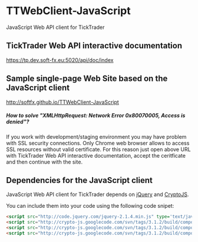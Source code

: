 # TTWebClient-JavaScript
JavaScript Web API client for TickTrader

## TickTrader Web API interactive documentation
https://tp.dev.soft-fx.eu:5020/api/doc/index

## Sample single-page Web Site based on the JavaScript client
http://softfx.github.io/TTWebClient-JavaScript

##### How to solve "XMLHttpRequest: Network Error 0x80070005, Access is denied"?
If you work with development/staging environment you may have problem with SSL security connections. Only Chrome web browser allows to access SSL resources without valid certificate. For this reason just open above URL with TickTrader Web API interactive documentation, accept the ceritficate and then continue with the site.

## Dependencies for the JavaScript client
JavaScript Web API client for TickTrader depends on [jQuery](https://jquery.com/) and [CryptoJS](https://code.google.com/p/crypto-js/).

You can include them into your code using the following code snipet:
```html
<script src="http://code.jquery.com/jquery-2.1.4.min.js" type='text/javascript'></script>
<script src="http://crypto-js.googlecode.com/svn/tags/3.1.2/build/components/core-min.js" type='text/javascript'></script>
<script src="http://crypto-js.googlecode.com/svn/tags/3.1.2/build/components/sha256-min.js" type='text/javascript'></script>
<script src="http://crypto-js.googlecode.com/svn/tags/3.1.2/build/components/enc-base64-min.js" type='text/javascript'></script>
```
